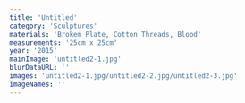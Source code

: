 ```yaml
---
title: 'Untitled'
category: 'Sculptures'
materials: 'Brokem Plate, Cotton Threads, Blood'
measurements: '25cm x 25cm'
year: '2015'
mainImage: 'untitled2-1.jpg'
blurDataURL: ''
images: 'untitled2-1.jpg/untitled2-2.jpg/untitled2-3.jpg'
imageNames: ''
---
```



